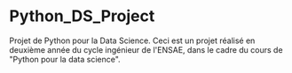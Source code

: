 # Python_DS_Project
Projet de Python pour la Data Science. Ceci est un projet réalisé en deuxième année du cycle ingénieur de l'ENSAE, dans le cadre du cours de "Python pour la data science".
